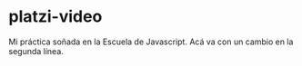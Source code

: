# platzi-video
Mi práctica soñada en la Escuela de Javascript.
Acá va con un cambio en la segunda línea.
